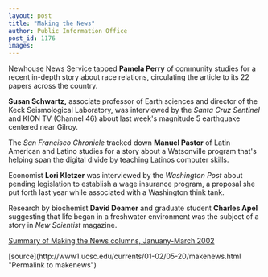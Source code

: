 ```yaml
---
layout: post
title: "Making the News"
author: Public Information Office
post_id: 1176
images:
---
```


<p>
  Newhouse News Service tapped <b>Pamela Perry</b> of community studies for a recent in-depth story about race relations, circulating the article to its 22 papers across the country.
</p>
<p>
  <b>Susan Schwartz,</b> associate professor of Earth sciences and director of the Keck Seismological Laboratory, was interviewed by the <i>Santa Cruz Sentinel</i> and KION TV (Channel 46) about last week's magnitude 5 earthquake centered near Gilroy.
</p>
<p>
  The <i>San Francisco Chronicle</i> tracked down <b>Manuel Pastor</b> of Latin American and Latino studies for a story about a Watsonville program that's helping span the digital divide by teaching Latinos computer skills.
</p>
<p>
  Economist <b>Lori Kletzer</b> was interviewed by the <i>Washington Post</i> about pending legislation to establish a wage insurance program, a proposal she put forth last year while associated with a Washington think tank.
</p>
<p>
  Research by biochemist <b>David Deamer</b> and graduate student <b>Charles Apel</b> suggesting that life began in a freshwater environment was the subject of a story in <i>New Scientist</i> magazine.
</p>
<p>
  <a href="../media_highlights.winter02.pdf">Summary of Making the News columns, Januany-March 2002</a>
</p>
<p>

</p>
<p>
  </p>
[source](http://www1.ucsc.edu/currents/01-02/05-20/makenews.html "Permalink to makenews")
